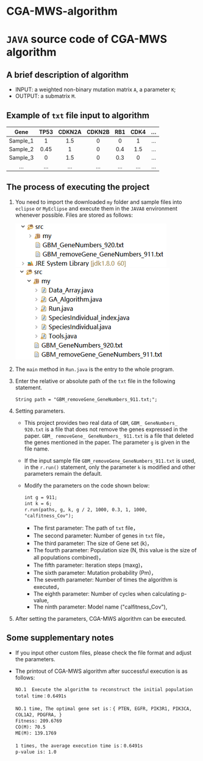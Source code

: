 # CGA-MWS-algorithm

# `JAVA` source code of CGA-MWS algorithm 

## A brief description of algorithm

* INPUT: a weighted non-binary mutation matrix `A`, a parameter `K`;
* OUTPUT: a submatrix `M`.

## Example of `txt` file input to algorithm

| Gene | TP53 | CDKN2A | CDKN2B| RB1 | CDK4| … |
| :--: | :--: | :--: | :--: | :--: | :--: | :--: |
| Sample_1 | 1 | 1.5 | 0 | 0 | 1 | … |
| Sample_2 | 0.45 | 1 | 0 | 0.4 | 1.5 | … |
| Sample_3 | 0 | 1.5 | 0 | 0.3 | 0 | … |
| … | … | … | … | … | … | … |

## The process of executing the project

1. You need to import the downloaded `my` folder and sample files into `eclipse` or `MyEclipse` and execute them in the `JAVA8` environment whenever possible. Files are stored as follows:</br>

   ![image](Resource_storage_display-1.png)
   ![image](Resource_storage_display-2.png)
   
2. The `main` method in `Run.java` is the entry to the whole program.
  
3. Enter the relative or absolute path of the `txt` file in the following statement.

       String path = "GBM_removeGene_GeneNumbers_911.txt;";
   
4. Setting parameters.
   * This project provides two real data of `GBM`, `GBM_ GeneNumbers_ 920.txt` is a file that does not remove the genes expressed in the paper. `GBM_ removeGene_ GeneNumbers_ 911.txt` is a file that deleted the genes mentioned in the paper. The parameter `g` is given in the file name.
   * If the input sample file `GBM_removeGene_GeneNumbers_911.txt` is used, in the `r.run()` statement, only the parameter `k` is modified and other parameters remain the default.
   * Modify the parameters on the code shown below:
   
         int g = 911;
         int k = 6;
         r.run(paths, g, k, g / 2, 1000, 0.3, 1, 1000, "calfitness_Cov");
 
     * The first   parameter:  The path of `txt` file，
     * The second  parameter:  Number of genes in `txt` file，
     * The third   parameter:  The size of Gene set (k)，
     * The fourth  parameter:  Population size (N, this value is the size of all populations combined)，
     * The fifth   parameter:  Iteration steps (maxg)，
     * The sixth   parameter:  Mutation probability (Pm)，
     * The seventh parameter:  Number of times the algorithm is executed，
     * The eighth  parameter:  Number of cycles when calculating p-value,
     * The ninth   parameter:  Model name ("calfitness_Cov"),

5. After setting the parameters, CGA-MWS algorithm can be executed.

## Some supplementary notes

* If you input other custom files, please check the file format and adjust the parameters.
* The printout of CGA-MWS algorithm after successful execution is as follows:

      NO.1  Execute the algorithm to reconstruct the initial population
      total time：0.6491s

      NO.1 time, The optimal gene set is：{ PTEN, EGFR, PIK3R1, PIK3CA, COL1A2, PDGFRA, }
      Fitness: 209.6769
      CO(M): 70.5
      ME(M): 139.1769

      1 times, the average execution time is：0.6491s
      p-value is: 1.0

